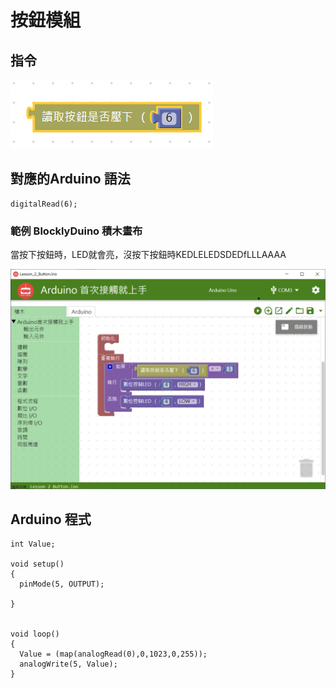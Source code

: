 # 按鈕模組





## **指令**

![](../../../.gitbook/assets/lesson_2_button2.png)

## **對應的**Arduino 語法

```text
digitalRead(6);
```

### 範例 BlocklyDuino 積木畫布

當按下按鈕時，LED就會亮，沒按下按鈕時KEDLELEDSDEDfLLLAAAA

![](../../../.gitbook/assets/lesson_2_button.png)

## Arduino 程式

```text
int Value;

void setup()
{
  pinMode(5, OUTPUT);

}


void loop()
{
  Value = (map(analogRead(0),0,1023,0,255));
  analogWrite(5, Value);
}
```

